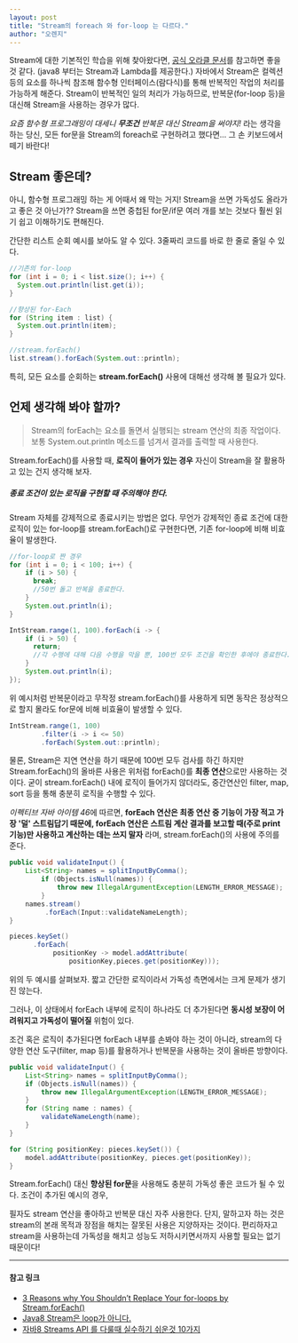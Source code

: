 ```yaml
---
layout: post
title: "Stream의 foreach 와 for-loop 는 다르다."
author: "오렌지"
---
```




Stream에 대한 기본적인 학습을 위해 찾아왔다면,  [공식 오라클 문서](https://docs.oracle.com/javase/8/docs/api/java/util/stream/Stream.html)를 참고하면 좋을 것 같다.
(java8 부터는 Stream과 Lambda를 제공한다.)
자바에서 Stream은 컬렉션 등의 요소를 하나씩 참조해 함수형 인터페이스(람다식)를 통해 반복적인 작업의 처리를 가능하게 해준다.
Stream이 반복적인 일의 처리가 가능하므로, 반복문(for-loop 등)을 대신해 Stream을 사용하는 경우가 많다.

*요즘 함수형 프로그래밍이 대세니 **무조건** 반복문 대신 Stream을 써야지!*
라는 생각을 하는 당신,
모든 for문을 Stream의 foreach로 구현하려고 했다면... 그 손 키보드에서 떼기 바란다!



## Stream 좋은데?

아니, 함수형 프로그래밍 하는 게 어때서 왜 막는 거지!
Stream을 쓰면 가독성도 올라가고 좋은 것 아닌가??
Stream을 쓰면 중첩된 for문/if문 여러 개를 보는 것보다 훨씬 읽기 쉽고 이해하기도 편해진다.

간단한 리스트 순회 예시를 보아도 알 수 있다. 3줄짜리 코드를 바로 한 줄로 줄일 수 있다.
```java
//기존의 for-loop
for (int i = 0; i < list.size(); i++) {
  System.out.println(list.get(i));
}

//향상된 for-Each
for (String item : list) {
  System.out.println(item);
}

//stream.forEach()
list.stream().forEach(System.out::println);
```


특히, 모든 요소를 순회하는 **stream.forEach()** 사용에 대해선 생각해 볼 필요가 있다.



## 언제 생각해 봐야 할까?
 >Stream의 forEach는 요소를 돌면서 실행되는 stream 연산의 최종 작업이다. 보통 System.out.println 메소드를 넘겨서 결과를 출력할 때 사용한다.


Stream.forEach()를 사용할 때, **로직이 들어가 있는 경우** 자신이 Stream을 잘 활용하고 있는 건지 생각해 보자.



##### 종료 조건이 있는 로직을 구현할 때 주의해야 한다.
Stream 자체를 강제적으로 종료시키는 방법은 없다.
무언가 강제적인 종료 조건에 대한 로직이 있는 for-loop를 stream.forEach()로 구현한다면, 기존 for-loop에 비해 비효율이 발생한다.


```java
//for-loop로 짠 경우
for (int i = 0; i < 100; i++) {
    if (i > 50) {
      break;
      //50번 돌고 반복을 종료한다.
    }
    System.out.println(i);
}

IntStream.range(1, 100).forEach(i -> {
    if (i > 50) {
      return;
      //각 수행에 대해 다음 수행을 막을 뿐, 100번 모두 조건을 확인한 후에야 종료한다.
    }
    System.out.println(i);
});
```
위 예시처럼 반복문이라고 무작정 stream.forEach()를 사용하게 되면 동작은 정상적으로 할지 몰라도 for문에 비해 비효율이 발생할 수 있다.

```java
IntStream.range(1, 100)
        .filter(i -> i <= 50)
        .forEach(System.out::println);
```
물론, Stream은 지연 연산을 하기 때문에 100번 모두 검사를 하긴 하지만
Stream.forEach()의 올바른 사용은 위처럼 forEach()를 **최종 연산**으로만 사용하는 것이다.
굳이 stream.forEach() 내에 로직이 들어가지 않더라도, 중간연산인 filter, map, sort 등을 통해 충분히 로직을 수행할 수 있다. 



*이펙티브 자바 아이템 46*에 따르면,
**forEach 연산은 최종 연산 중 기능이 가장 적고 가장 '덜' 스트림답기 때문에,
forEach 연산은 스트림 계산 결과를 보고할 때(주로 print 기능)만 사용하고 계산하는 데는 쓰지 말자** 라며, 
stream.forEach()의 사용에 주의를 준다.




```java
public void validateInput() {
    List<String> names = splitInputByComma();
        if (Objects.isNull(names)) {
            throw new IllegalArgumentException(LENGTH_ERROR_MESSAGE);
        }
    names.stream()
         .forEach(Input::validateNameLength);
}
```
```java
pieces.keySet()
      .forEach(
           positionKey -> model.addAttribute(
               positionKey,pieces.get(positionKey)));
```

위의 두 예시를 살펴보자.
짧고 간단한 로직이라서 가독성 측면에서는 크게 문제가 생기진 않는다. 

그러나, 이 상태에서 forEach 내부에 로직이 하나라도 더 추가된다면 **동시성 보장이 어려워지고 가독성이 떨어질** 위험이 있다.


조건 혹은 로직이 추가된다면 forEach 내부를 손봐야 하는 것이 아니라, 
stream의 다양한 연산 도구(filter, map 등)를 활용하거나 반복문을 사용하는 것이 올바른 방향이다.

```java
public void validateInput() {
    List<String> names = splitInputByComma();
    if (Objects.isNull(names)) {
        throw new IllegalArgumentException(LENGTH_ERROR_MESSAGE);
    }
    for (String name : names) {
        validateNameLength(name);
    }
}
```
```java
for (String positionKey: pieces.keySet()) {
    model.addAttribute(positionKey, pieces.get(positionKey));
}
```

Stream.forEach() 대신 **향상된 for문**을 사용해도 충분히 가독성 좋은 코드가 될 수 있다.
조건이 추가된 예시의 경우, 

필자도 stream 연산을 좋아하고 반복문 대신 자주 사용한다.
단지, 말하고자 하는 것은 stream의 본래 목적과 장점을 해치는 잘못된 사용은 지양하자는 것이다.
편리하자고 stream을 사용하는데 가독성을 해치고 성능도 저하시키면서까지 사용할 필요는 없기 때문이다!

------

#### 참고 링크

+ [3 Reasons why You Shouldn’t Replace Your for-loops by Stream.forEach()](https://blog.jooq.org/2015/12/08/3-reasons-why-you-shouldnt-replace-your-for-loops-by-stream-foreach/)
+ [Java8 Stream은 loop가 아니다.](https://www.popit.kr/java8-stream%EC%9D%80-loop%EA%B0%80-%EC%95%84%EB%8B%88%EB%8B%A4/)
+ [자바8 Streams API 를 다룰때 실수하기 쉬운것 10가지](https://hamait.tistory.com/547)


